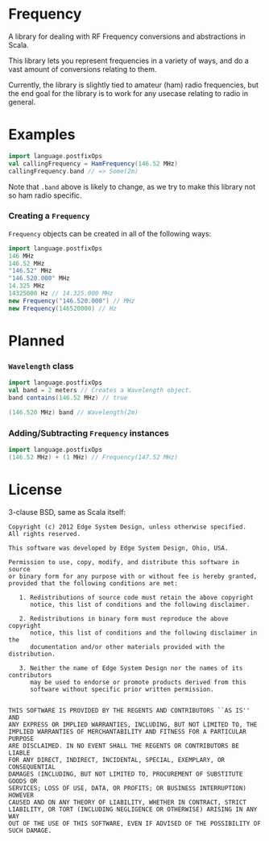 # Frequency

A library for dealing with RF Frequency conversions and abstractions in Scala.

This library lets you represent frequencies in a variety of ways, and do a
vast amount of conversions relating to them.

Currently, the library is slightly tied to amateur (ham) radio frequencies, but
the end goal for the library is to work for any usecase relating to radio in
general.

# Examples

```scala
import language.postfixOps
val callingFrequency = HamFrequency(146.52 MHz)
callingFrequency.band // => Some(2m)
```

Note that `.band` above is likely to change, as we try to make this library not
so ham radio specific.

### Creating a `Frequency`

`Frequency` objects can be created in all of the following ways:

```scala
import language.postfixOps
146 MHz
146.52 MHz
"146.52" MHz
"146.520.000" MHz
14.325 MHz
14325000 Hz // 14.325.000 MHz
new Frequency("146.520.000") // MHz
new Frequency(146520000) // Hz
```

# Planned

### `Wavelength` class

```scala
import language.postfixOps
val band = 2 meters // Creates a Wavelength object.
band contains(146.52 MHz) // true

(146.520 MHz) band // Wavelength(2m)
```

### Adding/Subtracting `Frequency` instances

```scala
import language.postfixOps
(146.52 MHz) + (1 MHz) // Frequency(147.52 MHz)
```

# License

3-clause BSD, same as Scala itself:

```
Copyright (c) 2012 Edge System Design, unless otherwise specified.
All rights reserved.

This software was developed by Edge System Design, Ohio, USA.

Permission to use, copy, modify, and distribute this software in source
or binary form for any purpose with or without fee is hereby granted,
provided that the following conditions are met:

   1. Redistributions of source code must retain the above copyright
      notice, this list of conditions and the following disclaimer.

   2. Redistributions in binary form must reproduce the above copyright
      notice, this list of conditions and the following disclaimer in the
      documentation and/or other materials provided with the distribution.

   3. Neither the name of Edge System Design nor the names of its contributors
      may be used to endorse or promote products derived from this
      software without specific prior written permission.


THIS SOFTWARE IS PROVIDED BY THE REGENTS AND CONTRIBUTORS ``AS IS'' AND
ANY EXPRESS OR IMPLIED WARRANTIES, INCLUDING, BUT NOT LIMITED TO, THE
IMPLIED WARRANTIES OF MERCHANTABILITY AND FITNESS FOR A PARTICULAR PURPOSE
ARE DISCLAIMED. IN NO EVENT SHALL THE REGENTS OR CONTRIBUTORS BE LIABLE
FOR ANY DIRECT, INDIRECT, INCIDENTAL, SPECIAL, EXEMPLARY, OR CONSEQUENTIAL
DAMAGES (INCLUDING, BUT NOT LIMITED TO, PROCUREMENT OF SUBSTITUTE GOODS OR
SERVICES; LOSS OF USE, DATA, OR PROFITS; OR BUSINESS INTERRUPTION) HOWEVER
CAUSED AND ON ANY THEORY OF LIABILITY, WHETHER IN CONTRACT, STRICT
LIABILITY, OR TORT (INCLUDING NEGLIGENCE OR OTHERWISE) ARISING IN ANY WAY
OUT OF THE USE OF THIS SOFTWARE, EVEN IF ADVISED OF THE POSSIBILITY OF
SUCH DAMAGE.
```
